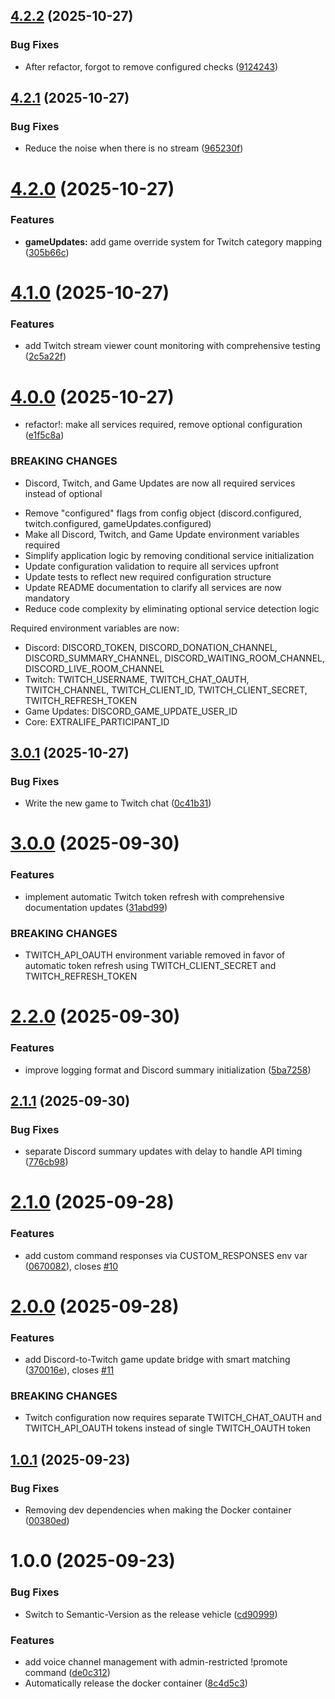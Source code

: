 ## [4.2.2](https://github.com/stjohnjohnson/extralife-helper-bot/compare/v4.2.1...v4.2.2) (2025-10-27)


### Bug Fixes

* After refactor, forgot to remove configured checks ([9124243](https://github.com/stjohnjohnson/extralife-helper-bot/commit/9124243c80d04c5e20811ad8017e8695af4938e5))

## [4.2.1](https://github.com/stjohnjohnson/extralife-helper-bot/compare/v4.2.0...v4.2.1) (2025-10-27)


### Bug Fixes

* Reduce the noise when there is no stream ([965230f](https://github.com/stjohnjohnson/extralife-helper-bot/commit/965230f6731e047c249893650f31c003ee52d60b))

# [4.2.0](https://github.com/stjohnjohnson/extralife-helper-bot/compare/v4.1.0...v4.2.0) (2025-10-27)


### Features

* **gameUpdates:** add game override system for Twitch category mapping ([305b66c](https://github.com/stjohnjohnson/extralife-helper-bot/commit/305b66c68fc0ff6e57050ddc53af0fc14fc56e02))

# [4.1.0](https://github.com/stjohnjohnson/extralife-helper-bot/compare/v4.0.0...v4.1.0) (2025-10-27)


### Features

* add Twitch stream viewer count monitoring with comprehensive testing ([2c5a22f](https://github.com/stjohnjohnson/extralife-helper-bot/commit/2c5a22f740ab4aba4f1f45875e4dbc93024e3d58))

# [4.0.0](https://github.com/stjohnjohnson/extralife-helper-bot/compare/v3.0.1...v4.0.0) (2025-10-27)


* refactor!: make all services required, remove optional configuration ([e1f5c8a](https://github.com/stjohnjohnson/extralife-helper-bot/commit/e1f5c8a0723860acedbae8c229a0669ca38a31f6))


### BREAKING CHANGES

* Discord, Twitch, and Game Updates are now all required services instead of optional

- Remove "configured" flags from config object (discord.configured, twitch.configured, gameUpdates.configured)
- Make all Discord, Twitch, and Game Update environment variables required
- Simplify application logic by removing conditional service initialization
- Update configuration validation to require all services upfront
- Update tests to reflect new required configuration structure
- Update README documentation to clarify all services are now mandatory
- Reduce code complexity by eliminating optional service detection logic

Required environment variables are now:
- Discord: DISCORD_TOKEN, DISCORD_DONATION_CHANNEL, DISCORD_SUMMARY_CHANNEL, DISCORD_WAITING_ROOM_CHANNEL, DISCORD_LIVE_ROOM_CHANNEL
- Twitch: TWITCH_USERNAME, TWITCH_CHAT_OAUTH, TWITCH_CHANNEL, TWITCH_CLIENT_ID, TWITCH_CLIENT_SECRET, TWITCH_REFRESH_TOKEN
- Game Updates: DISCORD_GAME_UPDATE_USER_ID
- Core: EXTRALIFE_PARTICIPANT_ID

## [3.0.1](https://github.com/stjohnjohnson/extralife-helper-bot/compare/v3.0.0...v3.0.1) (2025-10-27)


### Bug Fixes

* Write the new game to Twitch chat ([0c41b31](https://github.com/stjohnjohnson/extralife-helper-bot/commit/0c41b31832daf05550c71348324b7e98e5c3b811))

# [3.0.0](https://github.com/stjohnjohnson/extralife-helper-bot/compare/v2.2.0...v3.0.0) (2025-09-30)


### Features

* implement automatic Twitch token refresh with comprehensive documentation updates ([31abd99](https://github.com/stjohnjohnson/extralife-helper-bot/commit/31abd99c53cb3dbbc32ced5a65e06de9e1f27292))


### BREAKING CHANGES

* TWITCH_API_OAUTH environment variable removed in favor of automatic token refresh using TWITCH_CLIENT_SECRET and TWITCH_REFRESH_TOKEN

# [2.2.0](https://github.com/stjohnjohnson/extralife-helper-bot/compare/v2.1.1...v2.2.0) (2025-09-30)


### Features

* improve logging format and Discord summary initialization ([5ba7258](https://github.com/stjohnjohnson/extralife-helper-bot/commit/5ba7258388bbd5fcc80e6f0a9346b104146abd6a))

## [2.1.1](https://github.com/stjohnjohnson/extralife-helper-bot/compare/v2.1.0...v2.1.1) (2025-09-30)


### Bug Fixes

* separate Discord summary updates with delay to handle API timing ([776cb98](https://github.com/stjohnjohnson/extralife-helper-bot/commit/776cb983119d7f80c50452d351bc6773466aef2c))

# [2.1.0](https://github.com/stjohnjohnson/extralife-helper-bot/compare/v2.0.0...v2.1.0) (2025-09-28)


### Features

* add custom command responses via CUSTOM_RESPONSES env var ([0670082](https://github.com/stjohnjohnson/extralife-helper-bot/commit/067008247b6506a5af8e44e0f4ced98069ff8de0)), closes [#10](https://github.com/stjohnjohnson/extralife-helper-bot/issues/10)

# [2.0.0](https://github.com/stjohnjohnson/extralife-helper-bot/compare/v1.0.1...v2.0.0) (2025-09-28)


### Features

* add Discord-to-Twitch game update bridge with smart matching ([370016e](https://github.com/stjohnjohnson/extralife-helper-bot/commit/370016e9e9e21c13536ddebe250821c8b69f4223)), closes [#11](https://github.com/stjohnjohnson/extralife-helper-bot/issues/11)


### BREAKING CHANGES

* Twitch configuration now requires separate TWITCH_CHAT_OAUTH and TWITCH_API_OAUTH tokens instead of single TWITCH_OAUTH token

## [1.0.1](https://github.com/stjohnjohnson/extralife-helper-bot/compare/v1.0.0...v1.0.1) (2025-09-23)


### Bug Fixes

* Removing dev dependencies when making the Docker container ([00380ed](https://github.com/stjohnjohnson/extralife-helper-bot/commit/00380ed36a3193c83041a08e45a028b1e75386b1))

# 1.0.0 (2025-09-23)


### Bug Fixes

* Switch to Semantic-Version as the release vehicle ([cd90999](https://github.com/stjohnjohnson/extralife-helper-bot/commit/cd909991e18751283d98743e390a12ed21c322b6))


### Features

* add voice channel management with admin-restricted !promote command ([de0c312](https://github.com/stjohnjohnson/extralife-helper-bot/commit/de0c312acd6ee28a1f58ba202fbbb38b2abea9ed))
* Automatically release the docker container ([8c4d5c3](https://github.com/stjohnjohnson/extralife-helper-bot/commit/8c4d5c331e3ace21adfb9a26c3fa05b6a4650476))
